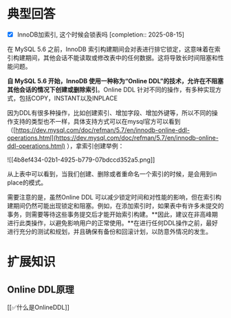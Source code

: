 # 典型回答

- [x] InnoDB加索引, 这个时候会锁表吗  [completion:: 2025-08-15]

在 MySQL 5.6 之前，InnoDB 索引构建期间会对表进行排它锁定，这意味着在索引构建期间，其他会话不能读取或修改表中的任何数据。这将导致长时间阻塞和性能问题。



**自 MySQL 5.6 开始，InnoDB 使用一种称为“Online DDL”的技术，允许在不阻塞其他会话的情况下创建或删除索引**。Online DDL 针对不同的操作，有多种实现方式，包括COPY，INSTANT以及INPLACE



因为DDL有很多种操作，比如创建索引、增加字段、增加外键等，所以不同的操作支持的类型也不一样，具体支持方式可以在mysql官方可以看到（[https://dev.mysql.com/doc/refman/5.7/en/innodb-online-ddl-operations.html](https://dev.mysql.com/doc/refman/5.7/en/innodb-online-ddl-operations.html) ），拿索引创建举例：



![[4b8ef434-02b1-4925-b779-07bdccd352a5.png]]



从上表中可以看到，当我们创建、删除或者重命名一个索引的时候，是会用到in place的模式。



需要注意的是，虽然Online DDL 可以减少锁定时间和对性能的影响，但在索引构建期间仍然可能出现锁定和阻塞。例如，在添加索引时，如果表中有许多未提交的事务，则需要等待这些事务提交后才能开始索引构建。**因此，建议在非高峰期进行此类操作，以避免影响用户的正常使用。**在进行任何DDL操作之前，最好进行充分的测试和规划，并且确保有备份和回滚计划，以防意外情况的发生。



# 扩展知识


## Online DDL原理


[[✅什么是OnlineDDL]]





